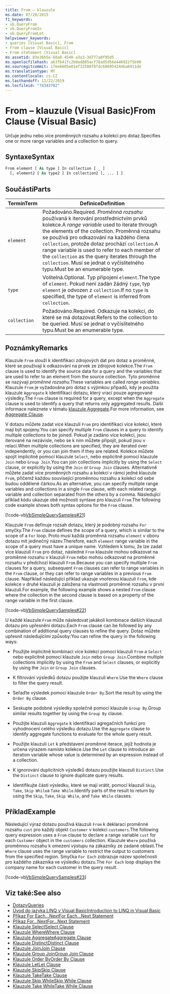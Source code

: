 ```yaml
---
title: From – klauzule
ms.date: 07/20/2015
f1_keywords:
- vb.QueryFrom
- vb.QueryFromIn
- vb.QueryFromLet
helpviewer_keywords:
- queries [Visual Basic], From
- From clause [Visual Basic]
- From statement [Visual Basic]
ms.assetid: 83e3665e-68a0-4540-a3a3-3d777a0f95d5
ms.openlocfilehash: a63fb41fc2b0ad885acf76ad5d56e446922f5b90
ms.sourcegitcommit: 17ee6605e01ef32506f8fdc686954244ba6911de
ms.translationtype: MT
ms.contentlocale: cs-CZ
ms.lasthandoff: 11/22/2019
ms.locfileid: "74343782"
---
```

# <a name="from-clause-visual-basic"></a><span data-ttu-id="ee969-102">From – klauzule (Visual Basic)</span><span class="sxs-lookup"><span data-stu-id="ee969-102">From Clause (Visual Basic)</span></span>
<span data-ttu-id="ee969-103">Určuje jednu nebo více proměnných rozsahu a kolekci pro dotaz.</span><span class="sxs-lookup"><span data-stu-id="ee969-103">Specifies one or more range variables and a collection to query.</span></span>  
  
## <a name="syntax"></a><span data-ttu-id="ee969-104">Syntaxe</span><span class="sxs-lookup"><span data-stu-id="ee969-104">Syntax</span></span>  
  
```vb  
From element [ As type ] In collection [ _ ]  
  [, element2 [ As type2 ] In collection2 [, ... ] ]  
```  
  
## <a name="parts"></a><span data-ttu-id="ee969-105">Součásti</span><span class="sxs-lookup"><span data-stu-id="ee969-105">Parts</span></span>  
  
|<span data-ttu-id="ee969-106">Termín</span><span class="sxs-lookup"><span data-stu-id="ee969-106">Term</span></span>|<span data-ttu-id="ee969-107">Definice</span><span class="sxs-lookup"><span data-stu-id="ee969-107">Definition</span></span>|  
|---|---|  
|`element`|<span data-ttu-id="ee969-108">Požadováno.</span><span class="sxs-lookup"><span data-stu-id="ee969-108">Required.</span></span> <span data-ttu-id="ee969-109">*Proměnná rozsahu* používaná k iterování prostřednictvím prvků kolekce.</span><span class="sxs-lookup"><span data-stu-id="ee969-109">A *range variable* used to iterate through the elements of the collection.</span></span> <span data-ttu-id="ee969-110">Proměnná rozsahu se používá pro odkazování na každého člena `collection`, protože dotaz prochází `collection`.</span><span class="sxs-lookup"><span data-stu-id="ee969-110">A range variable is used to refer to each member of the `collection` as the query iterates through the `collection`.</span></span> <span data-ttu-id="ee969-111">Musí se jednat o vyčíslitelného typu.</span><span class="sxs-lookup"><span data-stu-id="ee969-111">Must be an enumerable type.</span></span>|  
|`type`|<span data-ttu-id="ee969-112">Volitelná.</span><span class="sxs-lookup"><span data-stu-id="ee969-112">Optional.</span></span> <span data-ttu-id="ee969-113">Typ připojení `element`.</span><span class="sxs-lookup"><span data-stu-id="ee969-113">The type of `element`.</span></span> <span data-ttu-id="ee969-114">Pokud není zadán žádný `type`, typ `element` je odvozen z `collection`.</span><span class="sxs-lookup"><span data-stu-id="ee969-114">If no `type` is specified, the type of `element` is inferred from `collection`.</span></span>|  
|`collection`|<span data-ttu-id="ee969-115">Požadováno.</span><span class="sxs-lookup"><span data-stu-id="ee969-115">Required.</span></span> <span data-ttu-id="ee969-116">Odkazuje na kolekci, do které se má dotazovat.</span><span class="sxs-lookup"><span data-stu-id="ee969-116">Refers to the collection to be queried.</span></span> <span data-ttu-id="ee969-117">Musí se jednat o vyčíslitelného typu.</span><span class="sxs-lookup"><span data-stu-id="ee969-117">Must be an enumerable type.</span></span>|  
  
## <a name="remarks"></a><span data-ttu-id="ee969-118">Poznámky</span><span class="sxs-lookup"><span data-stu-id="ee969-118">Remarks</span></span>  
 <span data-ttu-id="ee969-119">Klauzule `From` slouží k identifikaci zdrojových dat pro dotaz a proměnné, které se používají k odkazování na prvek ze zdrojové kolekce.</span><span class="sxs-lookup"><span data-stu-id="ee969-119">The `From` clause is used to identify the source data for a query and the variables that are used to refer to an element from the source collection.</span></span> <span data-ttu-id="ee969-120">Tyto proměnné se nazývají *proměnné rozsahu*.</span><span class="sxs-lookup"><span data-stu-id="ee969-120">These variables are called *range variables*.</span></span> <span data-ttu-id="ee969-121">Klauzule `From` je vyžadována pro dotaz s výjimkou případů, kdy je použita klauzule `Aggregate` k identifikaci dotazu, který vrací pouze agregované výsledky.</span><span class="sxs-lookup"><span data-stu-id="ee969-121">The `From` clause is required for a query, except when the `Aggregate` clause is used to identify a query that returns only aggregated results.</span></span> <span data-ttu-id="ee969-122">Další informace naleznete v tématu [klauzule Aggregate](../../../visual-basic/language-reference/queries/aggregate-clause.md).</span><span class="sxs-lookup"><span data-stu-id="ee969-122">For more information, see [Aggregate Clause](../../../visual-basic/language-reference/queries/aggregate-clause.md).</span></span>  
  
 <span data-ttu-id="ee969-123">V dotazu můžete zadat více klauzulí `From` pro identifikaci více kolekcí, které mají být spojeny.</span><span class="sxs-lookup"><span data-stu-id="ee969-123">You can specify multiple `From` clauses in a query to identify multiple collections to be joined.</span></span> <span data-ttu-id="ee969-124">Pokud je zadáno více kolekcí, jsou iterované na nezávisle, nebo se k nim můžete připojit, pokud jsou v relaci.</span><span class="sxs-lookup"><span data-stu-id="ee969-124">When multiple collections are specified, they are iterated over independently, or you can join them if they are related.</span></span> <span data-ttu-id="ee969-125">Kolekce můžete spojit implicitně pomocí klauzule `Select`, nebo explicitně pomocí klauzule `Join` nebo `Group Join`.</span><span class="sxs-lookup"><span data-stu-id="ee969-125">You can join collections implicitly by using the `Select` clause, or explicitly by using the `Join` or `Group Join` clauses.</span></span> <span data-ttu-id="ee969-126">Alternativně můžete zadat více proměnných rozsahu a kolekcí v rámci jedné klauzule `From`, přičemž každou související proměnnou rozsahu a kolekci od sebe budou oddělené čárkou.</span><span class="sxs-lookup"><span data-stu-id="ee969-126">As an alternative, you can specify multiple range variables and collections in a single `From` clause, with each related range variable and collection separated from the others by a comma.</span></span> <span data-ttu-id="ee969-127">Následující příklad kódu ukazuje obě možnosti syntaxe pro klauzuli `From`.</span><span class="sxs-lookup"><span data-stu-id="ee969-127">The following code example shows both syntax options for the `From` clause.</span></span>  
  
 [!code-vb[VbSimpleQuerySamples#21](~/samples/snippets/visualbasic/VS_Snippets_VBCSharp/VbSimpleQuerySamples/VB/QuerySamples1.vb#21)]  
  
 <span data-ttu-id="ee969-128">Klauzule `From` definuje rozsah dotazu, který je podobný rozsahu `For` smyčky.</span><span class="sxs-lookup"><span data-stu-id="ee969-128">The `From` clause defines the scope of a query, which is similar to the scope of a `For` loop.</span></span> <span data-ttu-id="ee969-129">Proto musí každá proměnná rozsahu `element` v oboru dotazu mít jedinečný název.</span><span class="sxs-lookup"><span data-stu-id="ee969-129">Therefore, each `element` range variable in the scope of a query must have a unique name.</span></span> <span data-ttu-id="ee969-130">Vzhledem k tomu, že lze zadat více klauzulí `From` pro dotaz, následné `From` klauzule mohou odkazovat na proměnné rozsahu v klauzuli `From` nebo mohou odkazovat na proměnné rozsahu v předchozí klauzuli `From`.</span><span class="sxs-lookup"><span data-stu-id="ee969-130">Because you can specify multiple `From` clauses for a query, subsequent `From` clauses can refer to range variables in the `From` clause, or they can refer to range variables in a previous `From` clause.</span></span> <span data-ttu-id="ee969-131">Například následující příklad ukazuje vnořenou klauzuli `From`, kde kolekce v druhé klauzuli je založena na vlastnosti proměnné rozsahu v první klauzuli.</span><span class="sxs-lookup"><span data-stu-id="ee969-131">For example, the following example shows a nested `From` clause where the collection in the second clause is based on a property of the range variable in the first clause.</span></span>  
  
 [!code-vb[VbSimpleQuerySamples#22](~/samples/snippets/visualbasic/VS_Snippets_VBCSharp/VbSimpleQuerySamples/VB/QuerySamples1.vb#22)]  
  
 <span data-ttu-id="ee969-132">U každé klauzule `From` může následovat jakákoli kombinace dalších klauzulí dotazu pro upřesnění dotazu.</span><span class="sxs-lookup"><span data-stu-id="ee969-132">Each `From` clause can be followed by any combination of additional query clauses to refine the query.</span></span> <span data-ttu-id="ee969-133">Dotaz můžete upřesnit následujícími způsoby:</span><span class="sxs-lookup"><span data-stu-id="ee969-133">You can refine the query in the following ways:</span></span>  
  
- <span data-ttu-id="ee969-134">Použijte implicitně kombinaci více kolekcí pomocí klauzulí `From` a `Select` nebo explicitně pomocí klauzule `Join` nebo `Group Join`.</span><span class="sxs-lookup"><span data-stu-id="ee969-134">Combine multiple collections implicitly by using the `From` and `Select` clauses, or explicitly by using the `Join` or `Group Join` clauses.</span></span>  
  
- <span data-ttu-id="ee969-135">K filtrování výsledků dotazu použijte klauzuli `Where`.</span><span class="sxs-lookup"><span data-stu-id="ee969-135">Use the `Where` clause to filter the query result.</span></span>  
  
- <span data-ttu-id="ee969-136">Seřaďte výsledek pomocí klauzule `Order By`.</span><span class="sxs-lookup"><span data-stu-id="ee969-136">Sort the result by using the `Order By` clause.</span></span>  
  
- <span data-ttu-id="ee969-137">Seskupte podobné výsledky společně pomocí klauzule `Group By`.</span><span class="sxs-lookup"><span data-stu-id="ee969-137">Group similar results together by using the `Group By` clause.</span></span>  
  
- <span data-ttu-id="ee969-138">Použijte klauzuli `Aggregate` k identifikaci agregačních funkcí pro vyhodnocení celého výsledku dotazu.</span><span class="sxs-lookup"><span data-stu-id="ee969-138">Use the `Aggregate` clause to identify aggregate functions to evaluate for the whole query result.</span></span>  
  
- <span data-ttu-id="ee969-139">Použijte klauzuli `Let` k představení proměnné iterace, jejíž hodnota je určena výrazem namísto kolekce.</span><span class="sxs-lookup"><span data-stu-id="ee969-139">Use the `Let` clause to introduce an iteration variable whose value is determined by an expression instead of a collection.</span></span>  
  
- <span data-ttu-id="ee969-140">K ignorování duplicitních výsledků dotazu použijte klauzuli `Distinct`.</span><span class="sxs-lookup"><span data-stu-id="ee969-140">Use the `Distinct` clause to ignore duplicate query results.</span></span>  
  
- <span data-ttu-id="ee969-141">Identifikujte části výsledku, které se mají vrátit, pomocí klauzulí `Skip`, `Take`, `Skip While`a `Take While`.</span><span class="sxs-lookup"><span data-stu-id="ee969-141">Identify parts of the result to return by using the `Skip`, `Take`, `Skip While`, and `Take While` clauses.</span></span>  
  
## <a name="example"></a><span data-ttu-id="ee969-142">Příklad</span><span class="sxs-lookup"><span data-stu-id="ee969-142">Example</span></span>  
 <span data-ttu-id="ee969-143">Následující výraz dotazu používá klauzuli `From` k deklaraci proměnné rozsahu `cust` pro každý objekt `Customer` v kolekci `customers`.</span><span class="sxs-lookup"><span data-stu-id="ee969-143">The following query expression uses a `From` clause to declare a range variable `cust` for each `Customer` object in the `customers` collection.</span></span> <span data-ttu-id="ee969-144">Klauzule `Where` používá proměnnou rozsahu k omezení výstupu na zákazníky ze zadané oblasti.</span><span class="sxs-lookup"><span data-stu-id="ee969-144">The `Where` clause uses the range variable to restrict the output to customers from the specified region.</span></span> <span data-ttu-id="ee969-145">Smyčka `For Each` zobrazuje název společnosti pro každého zákazníka ve výsledku dotazu.</span><span class="sxs-lookup"><span data-stu-id="ee969-145">The `For Each` loop displays the company name for each customer in the query result.</span></span>  
  
 [!code-vb[VbSimpleQuerySamples#23](~/samples/snippets/visualbasic/VS_Snippets_VBCSharp/VbSimpleQuerySamples/VB/QuerySamples1.vb#23)]  
  
## <a name="see-also"></a><span data-ttu-id="ee969-146">Viz také:</span><span class="sxs-lookup"><span data-stu-id="ee969-146">See also</span></span>

- [<span data-ttu-id="ee969-147">Dotazy</span><span class="sxs-lookup"><span data-stu-id="ee969-147">Queries</span></span>](../../../visual-basic/language-reference/queries/index.md)
- [<span data-ttu-id="ee969-148">Úvod do jazyka LINQ v Visual Basic</span><span class="sxs-lookup"><span data-stu-id="ee969-148">Introduction to LINQ in Visual Basic</span></span>](../../../visual-basic/programming-guide/language-features/linq/introduction-to-linq.md)
- [<span data-ttu-id="ee969-149">Příkaz For Each...Next</span><span class="sxs-lookup"><span data-stu-id="ee969-149">For Each...Next Statement</span></span>](../../../visual-basic/language-reference/statements/for-each-next-statement.md)
- [<span data-ttu-id="ee969-150">Příkaz For...Next</span><span class="sxs-lookup"><span data-stu-id="ee969-150">For...Next Statement</span></span>](../../../visual-basic/language-reference/statements/for-next-statement.md)
- [<span data-ttu-id="ee969-151">Klauzule Select</span><span class="sxs-lookup"><span data-stu-id="ee969-151">Select Clause</span></span>](../../../visual-basic/language-reference/queries/select-clause.md)
- [<span data-ttu-id="ee969-152">Klauzule Where</span><span class="sxs-lookup"><span data-stu-id="ee969-152">Where Clause</span></span>](../../../visual-basic/language-reference/queries/where-clause.md)
- [<span data-ttu-id="ee969-153">Klauzule Aggregate</span><span class="sxs-lookup"><span data-stu-id="ee969-153">Aggregate Clause</span></span>](../../../visual-basic/language-reference/queries/aggregate-clause.md)
- [<span data-ttu-id="ee969-154">Klauzule Distinct</span><span class="sxs-lookup"><span data-stu-id="ee969-154">Distinct Clause</span></span>](../../../visual-basic/language-reference/queries/distinct-clause.md)
- [<span data-ttu-id="ee969-155">Klauzule Join</span><span class="sxs-lookup"><span data-stu-id="ee969-155">Join Clause</span></span>](../../../visual-basic/language-reference/queries/join-clause.md)
- [<span data-ttu-id="ee969-156">Klauzule Group Join</span><span class="sxs-lookup"><span data-stu-id="ee969-156">Group Join Clause</span></span>](../../../visual-basic/language-reference/queries/group-join-clause.md)
- [<span data-ttu-id="ee969-157">Klauzule Order By</span><span class="sxs-lookup"><span data-stu-id="ee969-157">Order By Clause</span></span>](../../../visual-basic/language-reference/queries/order-by-clause.md)
- [<span data-ttu-id="ee969-158">Klauzule Let</span><span class="sxs-lookup"><span data-stu-id="ee969-158">Let Clause</span></span>](../../../visual-basic/language-reference/queries/let-clause.md)
- [<span data-ttu-id="ee969-159">Klauzule Skip</span><span class="sxs-lookup"><span data-stu-id="ee969-159">Skip Clause</span></span>](../../../visual-basic/language-reference/queries/skip-clause.md)
- [<span data-ttu-id="ee969-160">Klauzule Take</span><span class="sxs-lookup"><span data-stu-id="ee969-160">Take Clause</span></span>](../../../visual-basic/language-reference/queries/take-clause.md)
- [<span data-ttu-id="ee969-161">Klauzule Skip While</span><span class="sxs-lookup"><span data-stu-id="ee969-161">Skip While Clause</span></span>](../../../visual-basic/language-reference/queries/skip-while-clause.md)
- [<span data-ttu-id="ee969-162">Klauzule Take While</span><span class="sxs-lookup"><span data-stu-id="ee969-162">Take While Clause</span></span>](../../../visual-basic/language-reference/queries/take-while-clause.md)

